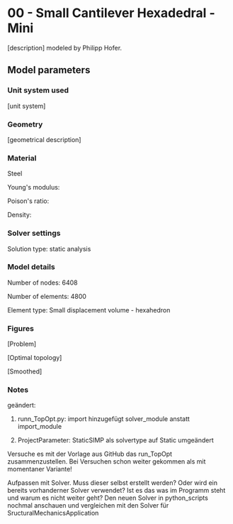 # 00 - Small Cantilever Hexadedral - Mini
[description]
modeled by Philipp Hofer.

## Model parameters

### Unit system used
[unit system]

### Geometry
[geometrical description]


### Material
Steel

Young's modulus: 

Poison's ratio:

Density:

### Solver settings
Solution type: static analysis 

### Model details
Number of nodes: 6408

Number of elements: 4800

Element type: Small displacement volume - hexahedron

### Figures
[Problem]

[Optimal topology]

[Smoothed]


### Notes
geändert:

1.	runn_TopOpt.py:
		import hinzugefügt
		solver_module anstatt import_module
		
2. 	ProjectParameter:
		StaticSIMP als solvertype auf Static umgeändert
		
Versuche es mit der Vorlage aus GitHub das run_TopOpt zusammenzustellen. Bei Versuchen schon weiter gekommen als mit momentaner Variante!

Aufpassen mit Solver. Muss dieser selbst erstellt werden? Oder wird ein bereits vorhanderner Solver verwendet? Ist es das was im Programm steht und warum es nicht weiter geht? Den neuen Solver in python_scripts nochmal anschauen und vergleichen mit den Solver für SructuralMechanicsApplication

